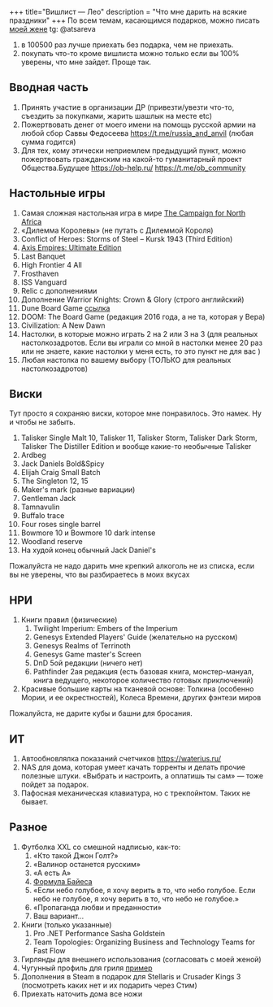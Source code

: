 +++
 title="Вишлист — Лео"
 description = "Что мне дарить на всякие праздники"
+++
По всем темам, касающимся подарков, можно писать [моей жене](mailto:atana@bastilia.ru) tg: @atsareva

1. в 100500 раз лучше приехать без подарка, чем не приехать.
2. покупать что-то кроме вишлиста можно только если вы 100% уверены, что мне зайдет. Проще так.

## Вводная часть 
1. Принять участие в организации ДР (привезти/увезти что-то, съездить за покупками, жарить шашлык на месте etc)
1. Пожертвовать денег от моего имени на помощь русской армии на любой сбор Саввы Федосеева https://t.me/russia_and_anvil (любая сумма годится)
1. Для тех, кому этически неприемлем предыдущий пункт, можно пожертвовать гражданским на какой-то гуманитарный проект Общества.Будущее https://ob-help.ru/  https://t.me/ob_community

## Настольные игры 

1. Самая сложная настольная игра в мире [The Campaign for North Africa](https://boardgamegeek.com/boardgame/4815/campaign-north-africa)
1. «Дилемма Королевы» (не путать с Дилеммой Короля)
1. Conflict of Heroes: Storms of Steel – Kursk 1943 (Third Edition)
1. [Axis Empires: Ultimate Edition](https://boardgamegeek.com/boardgame/291434/axis-empires-ultimate-edition)
1. Last Banquet
1. High Frontier 4 All
1. Frosthaven 
1. ISS Vanguard
1. Relic с дополнениями
1. Дополнение Warrior Knights: Crown & Glory (строго английский)
1. Dune Board Game [ссылка](https://www.gf9games.com/dune/)
1. DOOM: The Board Game (редакция 2016 года, а не та, которая у Вера)
1. Civilization: A New Dawn 
1. Настолки, в которые можно играть 2 на 2 или 3 на 3 (для реальных настолкозадротов. Если вы играли со мной в настолки менее 20 раз или не знаете, какие настолки у меня есть, то это пункт не для вас )
1. Любая настолка по вашему выбору (ТОЛЬКО для реальных настолкозадротов)


## Виски
Тут просто я сохраняю виски, которое мне понравилось. Это намек. Ну и чтобы не забыть. 
1. Talisker Single Malt 10, Talisker 11,  Talisker Storm, Talisker Dark Storm, Talisker The Distiller Edition и вообще какие-то необычные Talisker
1. Ardbeg
1. Jack Daniels Bold&Spicy
1. Elijah Craig Small Batch
1. The Singleton 12, 15
1. Maker's mark (разные вариации)
1. Gentleman Jack
1. Tamnavulin 
1. Buffalo trace
1. Four roses single barrel
1. Bowmore 10 и Bowmore 10 dark intense
1. Woodland reserve
1. На худой конец обычный Jack Daniel's

Пожалуйста не надо дарить мне крепкий алкоголь не из списка, если вы не уверены, что вы разбираетесь в моих вкусах

## НРИ

1. Книги правил (физические)
    1. Twilight Imperium: Embers of the Imperium 
    1. Genesys Extended Players' Guide (желательно на русском)
    1. Genesys Realms of Terrinoth
    1. Genesys Game master's Screen
    1. DnD 5ой редакции (ничего нет) 
    1. Pathfinder 2ая редакция (есть базовая книга,  монстер-мануал, книга ведущего, некоторое количество готовых приключений)
1. Красивые большие карты на тканевой основе: Толкина (особенно Мории, и ее окрестностей), Колеса Времени, других фэнтези миров

Пожалуйста, не дарите кубы и башни для бросания.

## ИТ

<!-- 1. Ключики типа YubiKey -->
1. Автообновлялка показаний счетчиков https://waterius.ru/
1. NAS для дома, которая умеет качать торренты и делать прочие полезные штуки. «Выбрать и настроить, а оплатишь ты сам» — тоже пойдет за подарок.
2. Пафосная механическая клавиатура, но с трекпойнтом. Таких не бывает.

## Разное

1. Футболка XXL со смешной надписью, как-то:
    1. «Кто такой Джон Голт?»
    1. «Валинор останется русским»
    1. «А есть А»
    1. [Формула Байеса](https://ru.wikipedia.org/wiki/%D0%A2%D0%B5%D0%BE%D1%80%D0%B5%D0%BC%D0%B0_%D0%91%D0%B0%D0%B9%D0%B5%D1%81%D0%B0)
    1. «Если небо голубое, я хочу верить в то, что небо голубое. Если небо не голубое, я хочу верить в то, что небо не голубое.»
    1. «Пропаганда любви и преданности»
    1. Ваш вариант...
1. Книги (только указанные)
    1. Pro .NET Performance Sasha Goldstein
    1. Team Topologies: Organizing Business and Technology Teams for Fast Flow
1. Гирлянды для внешнего использования (согласовать с моей женой)
1. Чугунный профиль для гриля [пример](https://www.ozon.ru/product/kruglyy-chugunnyy-plato-protiven-plancha-gril-658531339/)
1. Дополнения в Steam в подарок для Stellaris и Crusader Kings 3 (посмотреть каких нет и их подарить через Стим)
1. Приехать наточить дома все ножи